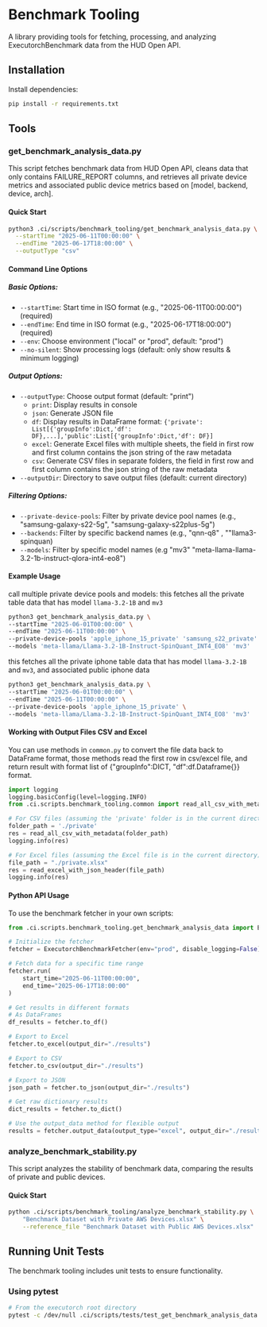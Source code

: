 # Benchmark Tooling

A library providing tools for fetching, processing, and analyzing ExecutorchBenchmark data from the HUD Open API.

## Installation

Install dependencies:
```bash
pip install -r requirements.txt
```

## Tools

### get_benchmark_analysis_data.py

This script fetches benchmark data from HUD Open API, cleans data that only contains FAILURE_REPORT columns, and retrieves all private device metrics and associated public device metrics based on [model, backend, device, arch].

#### Quick Start

```bash
python3 .ci/scripts/benchmark_tooling/get_benchmark_analysis_data.py \
  --startTime "2025-06-11T00:00:00" \
  --endTime "2025-06-17T18:00:00" \
  --outputType "csv"
```

#### Command Line Options

##### Basic Options:
- `--startTime`: Start time in ISO format (e.g., "2025-06-11T00:00:00") (required)
- `--endTime`: End time in ISO format (e.g., "2025-06-17T18:00:00") (required)
- `--env`: Choose environment ("local" or "prod", default: "prod")
- `--no-silent`: Show processing logs (default: only show results & minimum logging)

##### Output Options:
- `--outputType`: Choose output format (default: "print")
  - `print`: Display results in console
  - `json`: Generate JSON file
  - `df`: Display results in DataFrame format: `{'private': List[{'groupInfo':Dict,'df': DF},...],'public':List[{'groupInfo':Dict,'df': DF}]`
  - `excel`: Generate Excel files with multiple sheets, the field in first row and first column contains the json string of the raw metadata
  - `csv`: Generate CSV files in separate folders, the field in first row and first column contains the json string of the raw metadata
- `--outputDir`: Directory to save output files (default: current directory)

##### Filtering Options:

- `--private-device-pools`: Filter by private device pool names (e.g., "samsung-galaxy-s22-5g", "samsung-galaxy-s22plus-5g")
- `--backends`: Filter by specific backend names (e.g.,  "qnn-q8" , ""llama3-spinquan)
- `--models`: Filter by specific model names (e.g "mv3" "meta-llama-llama-3.2-1b-instruct-qlora-int4-eo8")

#### Example Usage
call multiple private device pools and models:
this fetches all the private table data that has model `llama-3.2-1B` and `mv3`
```bash
python3 get_benchmark_analysis_data.py \
--startTime "2025-06-01T00:00:00" \
--endTime "2025-06-11T00:00:00" \
--private-device-pools 'apple_iphone_15_private' 'samsung_s22_private' \
--models 'meta-llama/Llama-3.2-1B-Instruct-SpinQuant_INT4_EO8' 'mv3'
```

this fetches all the private iphone table data that has model `llama-3.2-1B` and `mv3`, and associated public iphone data
```bash
python3 get_benchmark_analysis_data.py \
--startTime "2025-06-01T00:00:00" \
--endTime "2025-06-11T00:00:00" \
--private-device-pools 'apple_iphone_15_private' \
--models 'meta-llama/Llama-3.2-1B-Instruct-SpinQuant_INT4_EO8' 'mv3'
```
#### Working with Output Files CSV and Excel

You can use methods in `common.py` to convert the file data back to DataFrame format, those methods read the first row in csv/excel file, and return result with format list of {"groupInfo":DICT, "df":df.Dataframe{}} format.

```python
import logging
logging.basicConfig(level=logging.INFO)
from .ci.scripts.benchmark_tooling.common import read_all_csv_with_metadata, read_excel_with_json_header

# For CSV files (assuming the 'private' folder is in the current directory)
folder_path = './private'
res = read_all_csv_with_metadata(folder_path)
logging.info(res)

# For Excel files (assuming the Excel file is in the current directory)
file_path = "./private.xlsx"
res = read_excel_with_json_header(file_path)
logging.info(res)
```

#### Python API Usage

To use the benchmark fetcher in your own scripts:

```python
from .ci.scripts.benchmark_tooling.get_benchmark_analysis_data import ExecutorchBenchmarkFetcher

# Initialize the fetcher
fetcher = ExecutorchBenchmarkFetcher(env="prod", disable_logging=False)

# Fetch data for a specific time range
fetcher.run(
    start_time="2025-06-11T00:00:00",
    end_time="2025-06-17T18:00:00"
)

# Get results in different formats
# As DataFrames
df_results = fetcher.to_df()

# Export to Excel
fetcher.to_excel(output_dir="./results")

# Export to CSV
fetcher.to_csv(output_dir="./results")

# Export to JSON
json_path = fetcher.to_json(output_dir="./results")

# Get raw dictionary results
dict_results = fetcher.to_dict()

# Use the output_data method for flexible output
results = fetcher.output_data(output_type="excel", output_dir="./results")
```

### analyze_benchmark_stability.py

This script analyzes the stability of benchmark data, comparing the results of private and public devices.

#### Quick Start

```bash
python .ci/scripts/benchmark_tooling/analyze_benchmark_stability.py \
    "Benchmark Dataset with Private AWS Devices.xlsx" \
    --reference_file "Benchmark Dataset with Public AWS Devices.xlsx"
```

## Running Unit Tests

The benchmark tooling includes unit tests to ensure functionality.

### Using pytest

```bash
# From the executorch root directory
pytest -c /dev/null .ci/scripts/tests/test_get_benchmark_analysis_data.py
```
